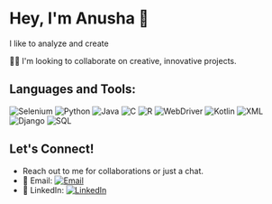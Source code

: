 # Hey, I'm Anusha 👋

I like to analyze and create

🧑‍💼 I'm looking to collaborate on creative, innovative projects.



## Languages and Tools:
![Selenium](https://img.shields.io/badge/-Selenium-%23green?style=flat&logo=selenium&logoColor=white)
![Python](https://img.shields.io/badge/-Python-%233776AB?style=flat&logo=python&logoColor=white)
![Java](https://img.shields.io/badge/-Java-%23ED8B00?style=flat&logo=java&logoColor=white)
![C](https://img.shields.io/badge/-C-%23A8B9CC?style=flat&logo=c&logoColor=white)
![R](https://img.shields.io/badge/-R-%23276DC3?style=flat&logo=r&logoColor=white)
![WebDriver](https://img.shields.io/badge/-WebDriver-%23green?style=flat&logo=selenium&logoColor=white)
![Kotlin](https://img.shields.io/badge/-Kotlin-%230095D5?style=flat&logo=kotlin&logoColor=white)
![XML](https://img.shields.io/badge/-XML-%23e34c26?style=flat&logo=file-type-xml&logoColor=white)
![Django](https://img.shields.io/badge/-Django-%23092E20?style=flat&logo=django&logoColor=white)
![SQL](https://img.shields.io/badge/-SQL-%23007ACC?style=flat&logo=sqlite&logoColor=white)




## Let's Connect!

- Reach out to me for collaborations or just a chat.
- 📧 Email: [![Email](https://img.shields.io/badge/Email-anusha.venkat2004%40gmail.com-blue)](mailto:anusha.venkat2004@gmail.com)
- 🔗 LinkedIn: [![LinkedIn](https://img.shields.io/badge/LinkedIn-0077B5?style=flat&logo=linkedin&logoColor=white)](https://www.linkedin.com/in/anusha-venkatramanan-077a6827b/?utm_source=share&utm_campaign=share_via&utm_content=profile&utm_medium=android_app)


  








